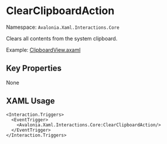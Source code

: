 # ClearClipboardAction

Namespace: `Avalonia.Xaml.Interactions.Core`

Clears all contents from the system clipboard.

Example: [ClipboardView.axaml](samples/BehaviorsTestApplication/Views/Pages/ClipboardView.axaml)

## Key Properties
None

## XAML Usage
```xaml
<Interaction.Triggers>
  <EventTrigger>
    <Avalonia.Xaml.Interactions.Core:ClearClipboardAction/>
  </EventTrigger>
</Interaction.Triggers>
```
